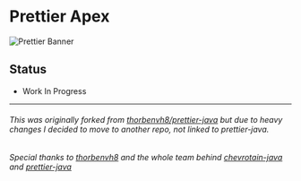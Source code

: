 <!-- [![Join the chat at https://gitter.im/jlongster/prettier](https://badges.gitter.im/jlongster/prettier.svg)](https://gitter.im/jlongster/prettier)
[![npm](https://img.shields.io/npm/v/prettier-plugin-java.svg)](https://www.npmjs.com/package/prettier-plugin-java)
[![Build Status](https://travis-ci.org/thorbenvh8/prettier-java.svg?branch=master)](https://travis-ci.org/thorbenvh8/prettier-java)
[![Coverage Status](https://coveralls.io/repos/thorbenvh8/prettier-java/badge.svg?branch=master)](https://coveralls.io/r/thorbenvh8/prettier-java?branch=master)
[![Dependency status](https://img.shields.io/david/thorbenvh8/prettier-java.svg)](https://david-dm.org/thorbenvh8/prettier-java)
[![styled with prettier](https://img.shields.io/badge/styled_with-prettier-ff69b4.svg)](https://github.com/prettier/prettier) -->

# Prettier Apex

![Prettier Banner](https://raw.githubusercontent.com/prettier/prettier-logo/master/images/prettier-banner-light.png)

## Status

* Work In Progress

---
###### This was originally forked from [thorbenvh8/prettier-java](https://github.com/thorbenvh8/prettier-java) but due to heavy changes I decided to move to another repo, not linked to prettier-java.

###### Special thanks to [thorbenvh8](https://github.com/thorbenvh8) and the whole team behind [chevrotain-java](https://github.com/thorbenvh8/chevrotain-java) and [prettier-java](https://github.com/thorbenvh8/prettier-java)

<!-- * Working version released -->

<!-- * Please file any bugs -->

<!-- ## ToDos
* Make everything more prettier ;)
* Increase performance (It's already fast though) -->

<!-- ## Install

```bash
yarn add --dev --exact prettier prettier-plugin-java
```

## Use

```bash
prettier --write "**/*.java"
```

# Attention

If you're interested in contributing to the development of Prettier for Java, you can follow the [CONTRIBUTING guide from Prettier](https://github.com/prettier/prettier/blob/master/CONTRIBUTING.md), as it all applies to this repository too.

To test it out on a Java file:

* Clone this repository.
* Run `yarn`.
* Create a file called `test.java`.
* Run `yarn prettier test.java` to check the output.
* Run `test.sh ../some_project/**/*.java` it on your whole project and check for issues, check test_files/*.error (and compare with the .java and the prettier output *.prettier)
* Check [PREVIEW.md](PREVIEW.md) for current status of how how certain parts look like (generated automatically from the test cases)

# Testing
* You can call `yarn test`to test against all regular tests -->
